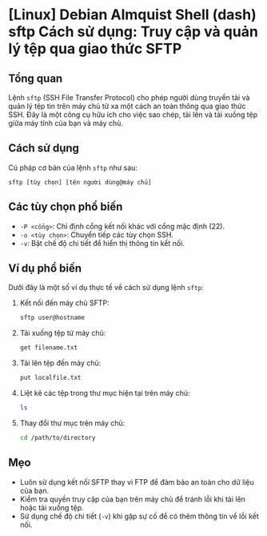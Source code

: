 # [Linux] Debian Almquist Shell (dash) sftp Cách sử dụng: Truy cập và quản lý tệp qua giao thức SFTP

## Tổng quan
Lệnh `sftp` (SSH File Transfer Protocol) cho phép người dùng truyền tải và quản lý tệp tin trên máy chủ từ xa một cách an toàn thông qua giao thức SSH. Đây là một công cụ hữu ích cho việc sao chép, tải lên và tải xuống tệp giữa máy tính của bạn và máy chủ.

## Cách sử dụng
Cú pháp cơ bản của lệnh `sftp` như sau:
```
sftp [tùy chọn] [tên người dùng@máy chủ]
```

## Các tùy chọn phổ biến
- `-P <cổng>`: Chỉ định cổng kết nối khác với cổng mặc định (22).
- `-o <tùy chọn>`: Chuyển tiếp các tùy chọn SSH.
- `-v`: Bật chế độ chi tiết để hiển thị thông tin kết nối.

## Ví dụ phổ biến
Dưới đây là một số ví dụ thực tế về cách sử dụng lệnh `sftp`:

1. Kết nối đến máy chủ SFTP:
   ```bash
   sftp user@hostname
   ```

2. Tải xuống tệp từ máy chủ:
   ```bash
   get filename.txt
   ```

3. Tải lên tệp đến máy chủ:
   ```bash
   put localfile.txt
   ```

4. Liệt kê các tệp trong thư mục hiện tại trên máy chủ:
   ```bash
   ls
   ```

5. Thay đổi thư mục trên máy chủ:
   ```bash
   cd /path/to/directory
   ```

## Mẹo
- Luôn sử dụng kết nối SFTP thay vì FTP để đảm bảo an toàn cho dữ liệu của bạn.
- Kiểm tra quyền truy cập của bạn trên máy chủ để tránh lỗi khi tải lên hoặc tải xuống tệp.
- Sử dụng chế độ chi tiết (`-v`) khi gặp sự cố để có thêm thông tin về lỗi kết nối.